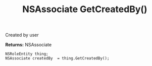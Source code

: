 ﻿---
uid: crmscript_ref_NSRoleEntity_GetCreatedBy
title: NSAssociate GetCreatedBy()
intellisense: NSRoleEntity.GetCreatedBy
keywords: NSRoleEntity, GetCreatedBy
so.topic: reference
---

Created by user

**Returns:** NSAssociate


```crmscript
NSRoleEntity thing;
NSAssociate createdBy  = thing.GetCreatedBy();
```


